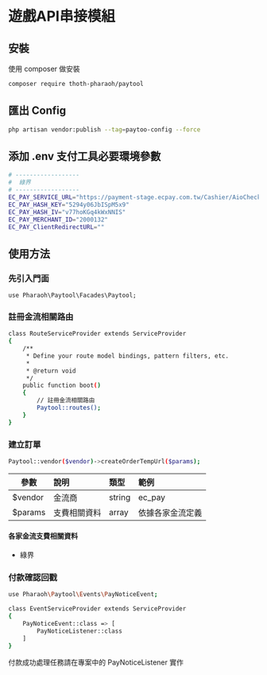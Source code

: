 # 遊戲API串接模組

## 安裝
使用 composer 做安裝
```bash
composer require thoth-pharaoh/paytool
```

## 匯出 Config
```bash
php artisan vendor:publish --tag=paytoo-config --force
```


## 添加 .env 支付工具必要環境參數
```bash
# ------------------
#  綠界
# ------------------
EC_PAY_SERVICE_URL="https://payment-stage.ecpay.com.tw/Cashier/AioCheckOut/V5"
EC_PAY_HASH_KEY="5294y06JbISpM5x9"
EC_PAY_HASH_IV="v77hoKGq4kWxNNIS"
EC_PAY_MERCHANT_ID="2000132"
EC_PAY_ClientRedirectURL=""
```

## 使用方法

### 先引入門面
```
use Pharaoh\Paytool\Facades\Paytool;
```

### 註冊金流相關路由
```bash
class RouteServiceProvider extends ServiceProvider
{
    /**
     * Define your route model bindings, pattern filters, etc.
     *
     * @return void
     */
    public function boot()
    {
        // 註冊金流相關路由
        Paytool::routes();
    }
}
```

### 建立訂單
```bash
Paytool::vendor($vendor)->createOrderTempUrl($params);
```
| 參數 | 說明 | 類型 | 範例 |
| ------------|:----------------------- | :------| :------|
| $vendor | 金流商 | string | ec_pay |
| $params | 支費相關資料 | array | 依據各家金流定義 |

#### 各家金流支費相關資料
- 綠界


### 付款確認回戳
```bash
use Pharaoh\Paytool\Events\PayNoticeEvent;

class EventServiceProvider extends ServiceProvider
{
    PayNoticeEvent::class => [
        PayNoticeListener::class
    ]
}
```
付款成功處理任務請在專案中的 PayNoticeListener 實作


